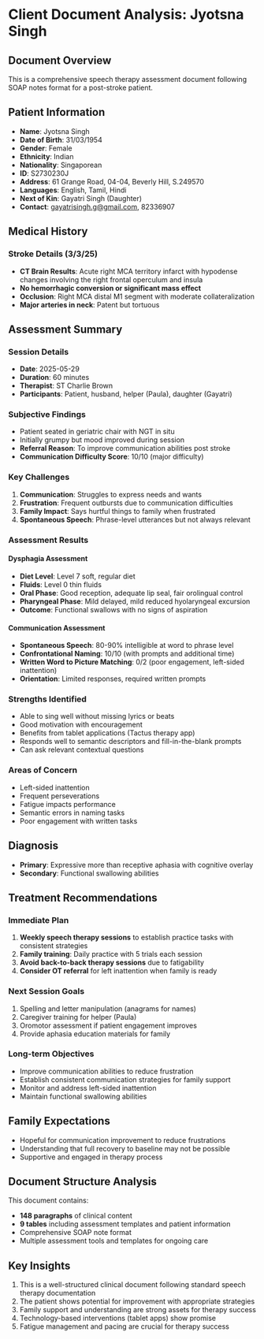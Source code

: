 # Client Document Analysis: Jyotsna Singh

## Document Overview
This is a comprehensive speech therapy assessment document following SOAP notes format for a post-stroke patient.

## Patient Information
- **Name**: Jyotsna Singh
- **Date of Birth**: 31/03/1954
- **Gender**: Female
- **Ethnicity**: Indian
- **Nationality**: Singaporean
- **ID**: S2730230J
- **Address**: 61 Grange Road, 04-04, Beverly Hill, S.249570
- **Languages**: English, Tamil, Hindi
- **Next of Kin**: Gayatri Singh (Daughter)
- **Contact**: gayatrisingh.g@gmail.com, 82336907

## Medical History
### Stroke Details (3/3/25)
- **CT Brain Results**: Acute right MCA territory infarct with hypodense changes involving the right frontal operculum and insula
- **No hemorrhagic conversion or significant mass effect**
- **Occlusion**: Right MCA distal M1 segment with moderate collateralization
- **Major arteries in neck**: Patent but tortuous

## Assessment Summary

### Session Details
- **Date**: 2025-05-29
- **Duration**: 60 minutes
- **Therapist**: ST Charlie Brown
- **Participants**: Patient, husband, helper (Paula), daughter (Gayatri)

### Subjective Findings
- Patient seated in geriatric chair with NGT in situ
- Initially grumpy but mood improved during session
- **Referral Reason**: To improve communication abilities post stroke
- **Communication Difficulty Score**: 10/10 (major difficulty)

### Key Challenges
1. **Communication**: Struggles to express needs and wants
2. **Frustration**: Frequent outbursts due to communication difficulties
3. **Family Impact**: Says hurtful things to family when frustrated
4. **Spontaneous Speech**: Phrase-level utterances but not always relevant

### Assessment Results

#### Dysphagia Assessment
- **Diet Level**: Level 7 soft, regular diet
- **Fluids**: Level 0 thin fluids
- **Oral Phase**: Good reception, adequate lip seal, fair orolingual control
- **Pharyngeal Phase**: Mild delayed, mild reduced hyolaryngeal excursion
- **Outcome**: Functional swallows with no signs of aspiration

#### Communication Assessment
- **Spontaneous Speech**: 80-90% intelligible at word to phrase level
- **Confrontational Naming**: 10/10 (with prompts and additional time)
- **Written Word to Picture Matching**: 0/2 (poor engagement, left-sided inattention)
- **Orientation**: Limited responses, required written prompts

### Strengths Identified
- Able to sing well without missing lyrics or beats
- Good motivation with encouragement
- Benefits from tablet applications (Tactus therapy app)
- Responds well to semantic descriptors and fill-in-the-blank prompts
- Can ask relevant contextual questions

### Areas of Concern
- Left-sided inattention
- Frequent perseverations
- Fatigue impacts performance
- Semantic errors in naming tasks
- Poor engagement with written tasks

## Diagnosis
- **Primary**: Expressive more than receptive aphasia with cognitive overlay
- **Secondary**: Functional swallowing abilities

## Treatment Recommendations

### Immediate Plan
1. **Weekly speech therapy sessions** to establish practice tasks with consistent strategies
2. **Family training**: Daily practice with 5 trials each session
3. **Avoid back-to-back therapy sessions** due to fatigability
4. **Consider OT referral** for left inattention when family is ready

### Next Session Goals
1. Spelling and letter manipulation (anagrams for names)
2. Caregiver training for helper (Paula)
3. Oromotor assessment if patient engagement improves
4. Provide aphasia education materials for family

### Long-term Objectives
- Improve communication abilities to reduce frustration
- Establish consistent communication strategies for family support
- Monitor and address left-sided inattention
- Maintain functional swallowing abilities

## Family Expectations
- Hopeful for communication improvement to reduce frustrations
- Understanding that full recovery to baseline may not be possible
- Supportive and engaged in therapy process

## Document Structure Analysis
This document contains:
- **148 paragraphs** of clinical content
- **9 tables** including assessment templates and patient information
- Comprehensive SOAP note format
- Multiple assessment tools and templates for ongoing care

## Key Insights
1. This is a well-structured clinical document following standard speech therapy documentation
2. The patient shows potential for improvement with appropriate strategies
3. Family support and understanding are strong assets for therapy success
4. Technology-based interventions (tablet apps) show promise
5. Fatigue management and pacing are crucial for therapy success
